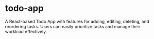# todo-app
A React-based Todo App with features for adding, editing, deleting, and reordering tasks. Users can easily prioritize tasks and manage their workload effectively.
